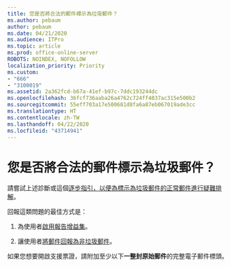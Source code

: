 ```yaml
---
title: 您是否將合法的郵件標示為垃圾郵件？
ms.author: pebaum
author: pebaum
ms.date: 04/21/2020
ms.audience: ITPro
ms.topic: article
ms.prod: office-online-server
ROBOTS: NOINDEX, NOFOLLOW
localization_priority: Priority
ms.custom:
- "666"
- "3100019"
ms.assetid: 2a362fcd-b67a-41ef-b97c-7ddc193244dc
ms.openlocfilehash: 36fcf736aaba26a4762c724ff4037ac315e500b2
ms.sourcegitcommit: 55eff703a17e500681d8fa6a87eb067019ade3cc
ms.translationtype: HT
ms.contentlocale: zh-TW
ms.lasthandoff: 04/22/2020
ms.locfileid: "43714941"
---
```

# <a name="do-you-have-legitimate-messages-being-marked-as-spam"></a>您是否將合法的郵件標示為垃圾郵件？

請嘗試上述診斷或這個[逐步指引，以便為標示為垃圾郵件的正常郵件進行疑難排解](https://docs.microsoft.com/office365/securitycompliance/prevent-email-from-being-marked-as-spam-0)。
  
回報這類問題的最佳方式是：
  
1. 為使用者[啟用報告增益集](https://docs.microsoft.com/office365/securitycompliance/enable-the-report-message-add-in)。

2. 讓使用者[將郵件回報為非垃圾郵件](https://support.office.com/article/use-the-report-message-add-in-b5caa9f1-cdf3-4443-af8c-ff724ea719d2)。

如果您想要開啟支援票證，請附加至少以下**一整封原始郵件**的完整電子郵件標頭。
  